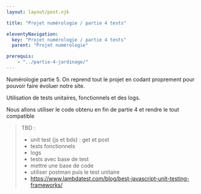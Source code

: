 ```yaml
---
layout: layout/post.njk

title: "Projet numérologie / partie 4 tests"

eleventyNavigation:
  key: "Projet numérologie / partie 4 tests"
  parent: "Projet numérologie"

prerequis:
    - "../partie-4-jardinage/"
---
```


<!-- début résumé -->

Numérologie partie 5. On reprend tout le projet en codant proprement pour pouvoir faire évoluer notre site.

<!-- fin résumé -->

Utilisation de tests unitaires, fonctionnels et des logs.

Nous allons utiliser le code obtenu en fin de partie 4 et rendre le tout compatible 

> TBD :
>
> * unit test (js et bds) : get et post
> * tests fonctionnels
> * logs
> * tests avec base de test
> * mettre une base de code
> * utiliser postman puis le test unitaire
> * <https://www.lambdatest.com/blog/best-javascript-unit-testing-frameworks/>